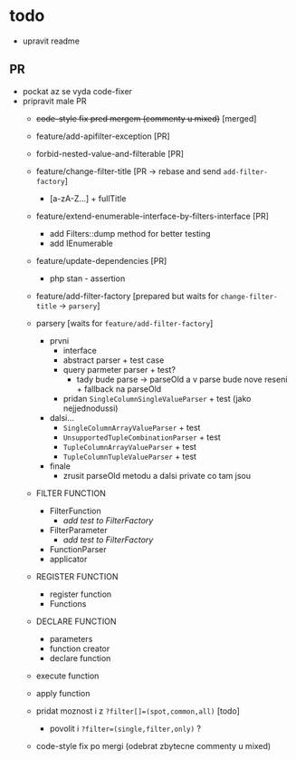 todo
====

- upravit readme

## PR
- pockat az se vyda code-fixer
- pripravit male PR
    - ~~code-style fix pred mergem (commenty u mixed)~~     [merged]
    - feature/add-apifilter-exception                       [PR]
    - forbid-nested-value-and-filterable                    [PR]
    - feature/change-filter-title                           [PR -> rebase and send `add-filter-factory`]
        - [a-zA-Z...] + fullTitle
    
    - feature/extend-enumerable-interface-by-filters-interface [PR]
        - add Filters::dump method for better testing
        - add IEnumerable
        
    - feature/update-dependencies                           [PR]
        - php stan - assertion
    
    - feature/add-filter-factory                            [prepared but waits for `change-filter-title` -> `parsery`]
    
    - parsery                                               [waits for `feature/add-filter-factory`]
        - prvni
            - interface
            - abstract parser + test case
            - query parmeter parser + test?
                - tady bude parse -> parseOld a v parse bude nove reseni + fallback na parseOld
            - pridan `SingleColumnSingleValueParser` + test (jako nejjednodussi)
        - dalsi...
            - `SingleColumnArrayValueParser` + test 
            - `UnsupportedTupleCombinationParser` + test 
            - `TupleColumnArrayValueParser` + test 
            - `TupleColumnTupleValueParser` + test
        - finale
            - zrusit parseOld metodu a dalsi private co tam jsou
    
    - FILTER FUNCTION
        - FilterFunction 
            - *add test to FilterFactory*
        - FilterParameter
            - *add test to FilterFactory*
        - FunctionParser
        - applicator
    
    - REGISTER FUNCTION
        - register function
        - Functions
    
    - DECLARE FUNCTION
        - parameters
        - function creator
        - declare function
    
    - execute function
    - apply function
    
    - pridat moznost i z `?filter[]=(spot,common,all)`      [todo]
        - povolit i `?filter=(single,filter,only)` ?

    - code-style fix po mergi (odebrat zbytecne commenty u mixed)
